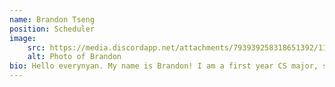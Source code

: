 ```yaml
---
name: Brandon Tseng
position: Scheduler
image: 
    src: https://media.discordapp.net/attachments/793939258318651392/1174303847833935892/l.jpg?ex=65671aae&is=6554a5ae&hm=8f3fd5fa259a009f13042bbcadf3d04b980760a5381ecc89490a76d10ca83216&=&width=1332&height=1332
    alt: Photo of Brandon
bio: Hello everynyan. My name is Brandon! I am a first year CS major, serving as the club's scheduler. I got into Japanese through Japanese music from artists such as Kessoku Band, Minami, and TUYU. I do not watch anime often, but my favorite show is Bocchi the Rock and my favorite movie is Whisper of the Heart! Some past times I enjoy are video games (ofc), guitar, and rock climbing. Feel free to share your Japanese music recommendations with me! ٩(^ᗜ^ )و 
---
```

